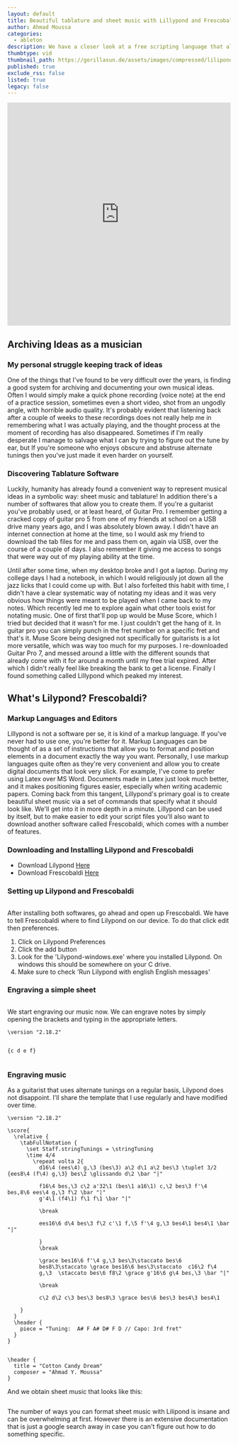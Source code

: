 ```yaml
---
layout: default
title: Beautiful tablature and sheet music with Lillypond and Frescobaldi
author: Ahmad Moussa
categories:
  - ableton
description: We have a closer look at a free scripting language that allows us to create tablature and sheet music.
thumbtype: vid
thumbnail_path: https://gorillasun.de/assets/images/compressed/lilipond.webm
published: true
exclude_rss: false
listed: true
legacy: false
---
```


<div style="width:100%;height:0;padding-bottom:100%;position:relative;"><iframe src="https://giphy.com/embed/MmhZ6qe099sETqGzhZ" width="100%" height="100%" style="position:absolute; pointer-events: none;" frameBorder="0" class="giphy-embed" allowFullScreen></iframe></div>
<p></p>
<h2>Archiving Ideas as a musician</h2>
<h3>My personal struggle keeping track of ideas</h3>
<p> One of the things that I've found to be very difficult over the years, is finding a good system for archiving and documenting your own musical ideas. Often I would simply make a quick phone recording (voice note) at the end of a practice session, sometimes even a short video, shot from an ungodly angle, with horrible audio quality. It's probably evident that listening back after a couple of weeks to these recordings does not really help me in remembering what I was actually playing, and the thought process at the moment of recording has also disappeared. Sometimes if I'm really desperate I manage to salvage what I can by trying to figure out the tune by ear, but If you're someone who enjoys obscure and abstruse alternate tunings then you've just made it even harder on yourself.</p>

<h3>Discovering Tablature Software</h3>
<p> Luckily, humanity has already found a convenient way to represent musical ideas in a symbolic way: sheet music and tablature! In addition there's a number of softwares that allow you to create them. If you're a guitarist you've probably used, or at least heard, of Guitar Pro. I remember getting a cracked copy of guitar pro 5 from one of my friends at school on a USB drive many years ago, and I was absolutely blown away. I didn't have an internet connection at home at the time, so I would ask my friend to download the tab files for me and pass them on, again via USB, over the course of a couple of days. I also remember it giving me access to songs that were way out of my playing ability at the time. </p>

<p>Until after some time, when my desktop broke and I got a laptop. During my college days I had a notebook, in which I would religiously jot down all the jazz licks that I could come up with. But I also forfeited this habit with time, I didn't have a clear systematic way of notating my ideas and it was very obvious how things were meant to be played when I came back to my notes. Which recently led me to explore again what other tools exist for notating music. One of first that'll pop up would be Muse Score, which I tried but decided that it wasn't for me. I just couldn't get the hang of it. In guitar pro you can simply punch in the fret number on a specific fret and that's it. Muse Score being designed not specifically for guitarists is a lot more versatile, which was way too much for my purposes. I re-downloaded Guitar Pro 7, and messed around a little with the different sounds that already come with it for around a month until my free trial expired. After which I didn't really feel like breaking the bank to get a license. Finally I found something called Lillypond which peaked my interest.</p>

<h2> What's Lilypond? Frescobaldi?</h2>
<h3> Markup Languages and Editors</h3>
<p> Lillypond is not a software per se, it is kind of a markup language. If you've never had to use one, you're better for it. Markup Languages can be thought of as a set of instructions that allow you to format and position elements in a document exactly the way you want. Personally, I use markup languages quite often as they're very convenient and allow you to create digital documents that look very slick. For example, I've come to prefer using Latex over MS Word. Documents made in Latex just look much better, and it makes positioning figures easier, especially when writing academic papers. Coming back from this tangent, Lillypond's primary goal is to create beautiful sheet music via a set of commands that specify what it should look like. We'll get into it in more depth in a minute. Lillypond can be used by itself, but to make easier to edit your script files you'll also want to download another software called Frescobaldi, which comes with a number of features. </p>

<h3>Downloading and Installing Lilypond and Frescobaldi</h3>

<ul>
  <li>Download Lilypond <a href='http://lilypond.org/'>Here</a></li>
  <li>Download Frescobaldi <a href='https://frescobaldi.org/download'>Here</a></li>
</ul>

<h3>Setting up Lilypond and Frescobaldi</h3>


<div class="row gtr-200">
			<div class="col-6 col-12-medium"><span class="image fit"><img src="https://gorillasun.de/assets/images/2021-02-09-Creating-beautiful-tabs-and-sheet-music-with-Lillypond-and-Frescobaldi/Settings1.png" alt="" /></span></div>
			<div class="col-6 col-12-medium">
        <p>After installing both softwares, go ahead and open up Frescobaldi. We have to tell Frescobaldi where to find Lilypond on our device. To do that click edit then preferences.</p>

<ol>
  <li>Click on Lilypond Preferences</li>
  <li>Click the add button</li>
  <li>Look for the 'Lilypond-windows.exe' where you installed Lilypond. On windows this should be somewhere on your C drive.</li>
  <li>Make sure to check 'Run Lilypond with english English messages'</li>
</ol>
    </div>
</div>

<h3>Engraving a simple sheet</h3>

<div class="row gtr-200">
			<div class="col-6 col-12-medium"><span class="image fit"><img src="https://gorillasun.de/assets/images/2021-02-09-Creating-beautiful-tabs-and-sheet-music-with-Lillypond-and-Frescobaldi/Sheet2.png" alt="" /></span></div>
			<div class="col-6 col-12-medium">
        <p>We start engraving our music now. We can engrave notes by simply opening the brackets and typing in the appropriate letters.</p>
<pre><code>\version "2.18.2"

{c d e f}
</code></pre>
    </div>
</div>




<h3>Engraving music</h3>
<p>As a guitarist that uses alternate tunings on a regular basis, Lilypond does not disappoint. I'll share the template that I use regularly and have modified over time.</p>

<pre><code>\version "2.18.2"

\score{
  \relative {
    \tabFullNotation {
      \set Staff.stringTunings = \stringTuning <bes, f, bes, ees, f, d>
      \time 4/4
        \repeat volta 2{
          d16\4 (ees\4) g,\3 (bes\3) a\2 d\1 a\2 bes\3 \tuplet 3/2 {ees8\4 (f\4) g,\3} bes\2 \glissando d\2 \bar "|"

          f16\4 bes,\3 c\2 a'32\1 (bes\1 a16\1) c,\2 bes\3 f'\4 bes,8\6 ees\4 g,\3 f\2 \bar "|"
          g'4\1 (f4\1) f\1 f\1 \bar "|"

          \break

          ees16\6 d\4 bes\3 f\2 c'\1 f,\5 f'\4 g,\3 bes4\1 bes4\1 \bar "|"

          }
          \break

          \grace bes16\6 f'\4 g,\3 bes\3\staccato bes\6
          bes8\3\staccato \grace bes16\6 bes\3\staccato  c16\2 f\4
          g,\3 <bes\3 f\2> \staccato bes\6 f8\2 \grace g'16\6 g\4 bes,\3 \bar "|"

          \break

          c\2 d\2 c\3 bes\3 bes8\3 \grace bes\6 bes\3 bes4\3 bes4\1

    }
  }
  \header {
    piece = "Tuning:  A# F A# D# F D // Capo: 3rd fret"
  }
}


\header {
  title = "Cotton Candy Dream"
  composer = "Ahmad Y. Moussa"
}
</code></pre>


<p>And we obtain sheet music that looks like this:</p>
<span class="image fit"><img src="https://gorillasun.de/assets/images/2021-02-09-Creating-beautiful-tabs-and-sheet-music-with-Lillypond-and-Frescobaldi/Sheet1.png" alt="" /></span>

<p>The number of ways you can format sheet music with Lilipond is insane and can be overwhelming at first. However there is an extensive documentation that is just a google search away in case you can't figure out how to do something specific.</p>
